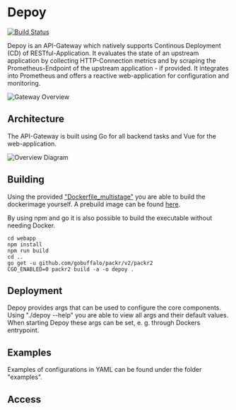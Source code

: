 # Depoy

[![Build Status](https://travis-ci.com/rgumi/depoy.svg?branch=master)](https://travis-ci.com/rgumi/depoy)

Depoy is an API-Gateway which natively supports Continous Deployment (CD) of RESTful-Application. It evaluates the state of an upstream application by collecting HTTP-Connection metrics and by scraping the Prometheus-Endpoint of the upstream application - if provided. It integrates into Prometheus and offers a reactive web-application for configuration and monitoring.

![Gateway Overview](https://github.com/rgumi/depoy/raw/master/images/APIGatewayOverview.png)

## Architecture

The API-Gateway is built using Go for all backend tasks and Vue for the web-application.

![Overview Diagram](https://github.com/rgumi/depoy/raw/master/images/OverviewDiagram.png)

## Building

Using the provided ["Dockerfile_multistage"](Dockerfile_multistage) you are able to build the dockerimage yourself. A prebuild image can be found [here](https://hub.docker.com/repository/docker/rgummich/depoy).

By using npm and go it is also possible to build the executable without needing Docker.

```lang-bash
cd webapp
npm install
npm run build
cd ..
go get -u github.com/gobuffalo/packr/v2/packr2
CGO_ENABLED=0 packr2 build -a -o depoy .
```

## Deployment

Depoy provides args that can be used to configure the core components. Using "./depoy --help" you are able to view all args and their default values.
When starting Depoy these args can be set, e. g. through Dockers entrypoint.

## Examples

Examples of configurations in YAML can be found under the folder "examples".

## Access 